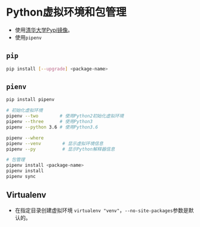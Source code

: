 # Python虚拟环境和包管理

- 使用[清华大学Pypi镜像](https://mirror.tuna.tsinghua.edu.cn/help/pypi/)。
- 使用`pipenv`

## `pip`

```sh
pip install [--upgrade] <package-name>
```

## `pienv`

```sh
pip install pipenv

# 初始化虚拟环境
pipenv --two        # 使用Python2初始化虚拟环境
pipenv --three      # 使用Python3
pipenv --python 3.6 # 使用Python3.6

pipenv --where
pipenv --venv        # 显示虚拟环境信息
pipenv --py          # 显示Python解释器信息

# 包管理
pipenv install <package-name>
pipenv install
pipenv sync
```

## Virtualenv

- 在指定目录创建虚拟环境 `virtualenv "venv"`，`--no-site-packages`参数是默认的。
